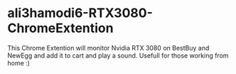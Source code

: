 # ali3hamodi6-RTX3080-ChromeExtention
This Chrome Extention will monitor Nvidia RTX 3080 on BestBuy and NewEgg and add it to cart and play a sound. Usefull for those working from home :)
